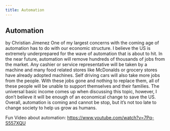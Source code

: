 ```yaml
---
title: Automation
---
```

## Automation
by Christian Jimenez
One of my largest concerns with the coming age of automation has to do with our economic structure. I believe the US is extremely underprepared for the wave of automation that is about to hit. In the near future, automation will remove hundreds of thousands of jobs from the market. Any cashier or service representative will be taken by a machine and many food related stores like McDonalds or grocery stores have already adopted machines. Self driving cars will also take more jobs from the people. With these jobs gone and nothing to replace them, all of these people will be unable to support themselves and their families. The universal basic income comes up when discussing this topic, however, I don’t believe it will be enough of an economical change to save the US. Overall, automation is coming and cannot be stop, but it’s not too late to change society to help us grow as humans.

Fun Video about automation: https://www.youtube.com/watch?v=7Pq-S557XQU

